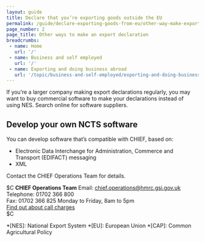 ```yaml
---
layout: guide
title: Declare that you’re exporting goods outside the EU
permalink: /guide/declare-exporting-goods-from-eu/other-way-make-export-declaration.html
page_number: 2
page_title: Other ways to make an export declaration
breadcrumbs:
 - name: Home
   url: '/'
 - name: Business and self employed
   url: '/'
 - name: Exporting and doing business abroad
   url: '/topic/business-and-self-employed/exporting-and-doing-business-abroad.html'   
---
```


If you’re a larger company making export declarations regularly, you may want to buy commercial software to make your declarations instead of using NES.
Search online for software suppliers.

## Develop your own NCTS software

You can develop software that’s compatible with CHIEF, based on:

- Electronic Data Interchange for Administration, Commerce and Transport (EDIFACT) messaging
- XML

Contact the CHIEF Operations Team for details.

$C 
**CHIEF Operations Team**
Email: <chief.operations@hmrc.gsi.gov.uk>   
Telephone: 01702 366 800   
Fax: 01702 366 825
Monday to Friday, 8am to 5pm  
[Find out about call charges](/call-charges)  
$C  

*[NES]: National Export System
*[EU]: European Union
*[CAP]: Common Agricultural Policy
